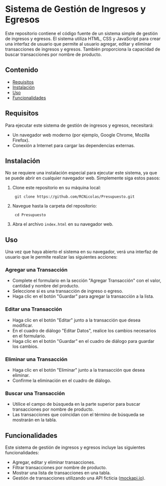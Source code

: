 

# Sistema de Gestión de Ingresos y Egresos

Este repositorio contiene el código fuente de un sistema simple de gestión de ingresos y egresos. El sistema utiliza HTML, CSS y JavaScript para crear una interfaz de usuario que permite al usuario agregar, editar y eliminar transacciones de ingresos y egresos. También proporciona la capacidad de buscar transacciones por nombre de producto.

## Contenido

* [Requisitos](#requisitos)
* [Instalación](#instalación)
* [Uso](#uso)
* [Funcionalidades](#funcionalidades)


## Requisitos

Para ejecutar este sistema de gestión de ingresos y egresos, necesitará:

* Un navegador web moderno (por ejemplo, Google Chrome, Mozilla Firefox).
* Conexión a Internet para cargar las dependencias externas.

## Instalación

No se requiere una instalación especial para ejecutar este sistema, ya que se puede abrir en cualquier navegador web. Simplemente siga estos pasos:

1. Clone este repositorio en su máquina local:

        git clone https://github.com/RCNicolas/Presupuesto.git

1. Navegue hasta la carpeta del repositorio:

        cd Presupuesto

1. Abra el archivo `index.html` en su navegador web.

## Uso

Una vez que haya abierto el sistema en su navegador, verá una interfaz de usuario que le permite realizar las siguientes acciones:

### Agregar una Transacción

* Complete el formulario en la sección "Agregar Transacción" con el valor, cantidad y nombre del producto.
* Seleccione si es una transacción de ingreso o egreso.
* Haga clic en el botón "Guardar" para agregar la transacción a la lista.

### Editar una Transacción

* Haga clic en el botón "Editar" junto a la transacción que desea modificar.
* En el cuadro de diálogo "Editar Datos", realice los cambios necesarios en el formulario.
* Haga clic en el botón "Guardar" en el cuadro de diálogo para guardar los cambios.

### Eliminar una Transacción

* Haga clic en el botón "Eliminar" junto a la transacción que desea eliminar.
* Confirme la eliminación en el cuadro de diálogo.

### Buscar una Transacción

* Utilice el campo de búsqueda en la parte superior para buscar transacciones por nombre de producto.
* Las transacciones que coincidan con el término de búsqueda se mostrarán en la tabla.

## Funcionalidades

Este sistema de gestión de ingresos y egresos incluye las siguientes funcionalidades:

* Agregar, editar y eliminar transacciones.
* Filtrar transacciones por nombre de producto.
* Mostrar una lista de transacciones en una tabla.
* Gestión de transacciones utilizando una API ficticia ([mockapi.io](http://mockapi.io/)).
